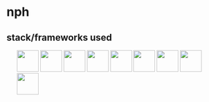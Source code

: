 # nph
## **stack/frameworks used**
<ul>
  <img src="https://github.com/get-icon/geticon/raw/master/icons/nodejs-icon.svg" width="50" height="50">
  <img src="https://github.com/get-icon/geticon/raw/master/icons/express.svg" width="50" height="50">
  <img src="https://github.com/get-icon/geticon/raw/master/icons/mongodb-icon.svg" width="50" height="50">
  <img src="https://github.com/get-icon/geticon/raw/master/icons/javascript.svg" width="50" height="50">
  <img src="https://github.com/get-icon/geticon/raw/master/icons/jquery-icon.svg" width="50" height="50">
  <img src="https://github.com/get-icon/geticon/raw/master/icons/html-5.svg" width="50" height="50">
  <img src="https://github.com/get-icon/geticon/raw/master/icons/css-3.svg" width="50" height="50">
  <img src="https://github.com/get-icon/geticon/raw/master/icons/bootstrap.svg" width="50" height="50">
  <img src="https://github.com/get-icon/geticon/raw/master/icons/pug.svg" width="50" height="50">
</ul>
